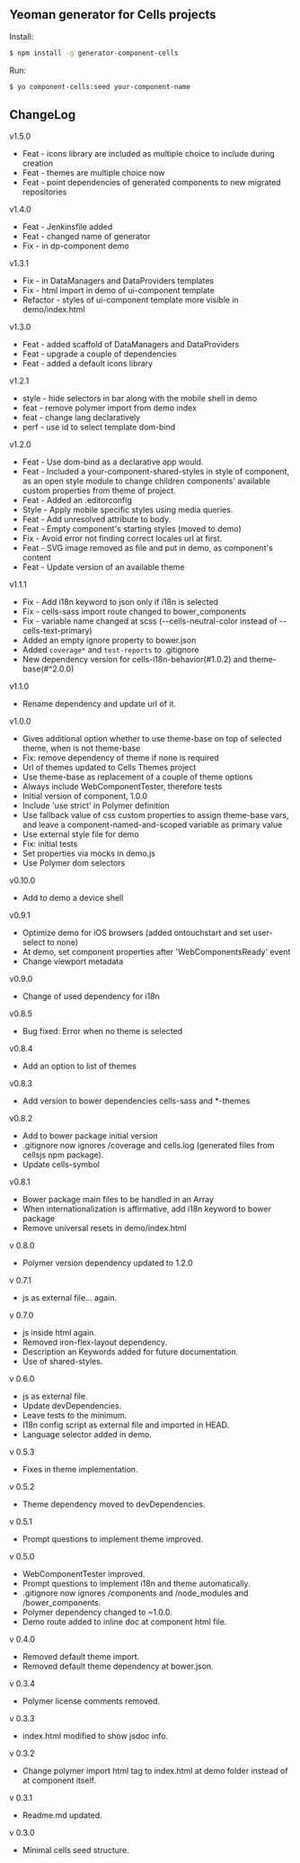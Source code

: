 ## Yeoman generator for Cells projects

Install:

```sh
$ npm install -g generator-component-cells
```

Run:

```sh
$ yo component-cells:seed your-component-name
```

## ChangeLog
v1.5.0
* Feat - icons library are included as multiple choice to include during creation
* Feat - themes are multiple choice now
* Feat - point dependencies of generated components to new migrated repositories

v1.4.0
* Feat - Jenkinsfile added
* Feat - changed name of generator
* Fix - in dp-component demo

v1.3.1
* Fix - in DataManagers and DataProviders templates
* Fix - html import in demo of ui-component template
* Refactor - styles of ui-component template more visible in demo/index.html

v1.3.0
* Feat - added scaffold of DataManagers and DataProviders
* Feat - upgrade a couple of dependencies
* Feat - added a default icons library

v1.2.1
* style - hide selectors in bar along with the mobile shell in demo
* feat - remove polymer import from demo index
* feat - change lang declaratively
* perf - use id to select template dom-bind

v1.2.0
* Feat - Use dom-bind as a declarative app would.
* Feat - Included a your-component-shared-styles in style of component, as an open style module to change children components' available custom properties from theme of project.
* Feat - Added an .editorconfig
* Style - Apply mobile specific styles using media queries.
* Feat - Add unresolved attribute to body.
* Feat - Empty component's starting styles (moved to demo)
* Fix - Avoid error not finding correct locales url at first.
* Feat - SVG image removed as file and put in demo, as component's content
* Feat - Update version of an available theme

v1.1.1
* Fix - Add i18n keyword to json only if i18n is selected
* Fix - cells-sass import route changed to bower_components
* Fix - variable name changed at scss (--cells-neutral-color instead of --cells-text-primary)
* Added an empty ignore property to bower.json
* Added ```coverage*``` and ```test-reports``` to .gitignore
* New dependency version for cells-i18n-behavior(#1.0.2) and theme-base(#^2.0.0)


v1.1.0
* Rename dependency and update url of it.

v1.0.0
* Gives additional option whether to use theme-base on top of selected theme, when is not theme-base
* Fix: remove dependency of theme if none is required
* Url of themes updated to Cells Themes project
* Use theme-base as replacement of a couple of theme options
* Always include WebComponentTester, therefore tests
* Initial version of component, 1.0.0
* Include 'use strict' in Polymer definition
* Use fallback value of css custom properties to assign theme-base vars, and leave a component-named-and-scoped variable as primary value
* Use external style file for demo
* Fix: initial tests
* Set properties via mocks in demo.js
* Use Polymer dom selectors

v0.10.0
* Add to demo a device shell

v0.9.1
* Optimize demo for iOS browsers (added ontouchstart and set user-select to none)
* At demo, set component properties after 'WebComponentsReady' event
* Change viewport metadata

v0.9.0
* Change of used dependency for i18n

v0.8.5
* Bug fixed: Error when no theme is selected

v0.8.4
* Add an option to list of themes

v0.8.3
* Add version to bower dependencies cells-sass and \*-themes

v0.8.2
* Add to bower package initial version
* .gitignore now ignores /coverage and cells.log (generated files from cellsjs npm package).
* Update cells-symbol

v0.8.1
* Bower package main files to be handled in an Array
* When internationalization is affirmative, add i18n keyword to bower package
* Remove universal resets in demo/index.html

v 0.8.0
* Polymer version dependency updated to 1.2.0

v 0.7.1
* js as external file... again.

v 0.7.0
* js inside html again.
* Removed iron-flex-layout dependency.
* Description an Keywords added for future documentation.
* Use of shared-styles.

v 0.6.0
* js as external file.
* Update devDependencies.
* Leave tests to the minimum.
* I18n config script as external file and imported in HEAD.
* Language selector added in demo.

v 0.5.3
* Fixes in theme implementation.

v 0.5.2
* Theme dependency moved to devDependencies.

v 0.5.1
* Prompt questions to implement theme improved.

v 0.5.0
* WebComponentTester improved.
* Prompt questions to implement i18n and theme automatically.
* .gitignore now ignores /components and /node_modules and /bower_components.
* Polymer dependency changed to ~1.0.0.
* Demo route added to inline doc at component html file.

v 0.4.0
* Removed default theme import.
* Removed default theme dependency at bower.json.


v 0.3.4
* Polymer license comments removed.


v 0.3.3
* index.html modified to show jsdoc info.


v 0.3.2
* Change polymer import html tag to index.html at demo folder instead of at component itself.


v 0.3.1
* Readme.md updated.

v 0.3.0
* Minimal cells seed structure.
